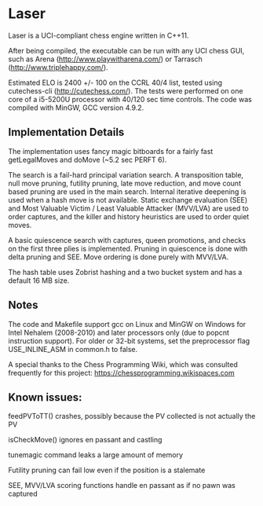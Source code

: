 # Laser
Laser is a UCI-compliant chess engine written in C++11.

After being compiled, the executable can be run with any UCI chess GUI, such as Arena (http://www.playwitharena.com/) or Tarrasch (http://www.triplehappy.com/).

Estimated ELO is 2400 +/- 100 on the CCRL 40/4 list, tested using cutechess-cli (http://cutechess.com/). The tests were performed on one core of a i5-5200U processor with 40/120 sec time controls. The code was compiled with MinGW, GCC version 4.9.2.


## Implementation Details
The implementation uses fancy magic bitboards for a fairly fast getLegalMoves and doMove (~5.2 sec PERFT 6).

The search is a fail-hard principal variation search. A transposition table, null move pruning, futility pruning, late move reduction, and move count based pruning are used in the main search. Internal iterative deepening is used when a hash move is not available. Static exchange evaluation (SEE) and Most Valuable Victim / Least Valuable Attacker (MVV/LVA) are used to order captures, and the killer and history heuristics are used to order quiet moves.

A basic quiescence search with captures, queen promotions, and checks on the first three plies is implemented. Pruning in quiescence is done with delta pruning and SEE. Move ordering is done purely with MVV/LVA.

The hash table uses Zobrist hashing and a two bucket system and has a default 16 MB size.


## Notes
The code and Makefile support gcc on Linux and MinGW on Windows for Intel Nehalem (2008-2010) and later processors only (due to popcnt instruction support). For older or 32-bit systems, set the preprocessor flag USE_INLINE_ASM in common.h to false.


A special thanks to the Chess Programming Wiki, which was consulted frequently for this project: https://chessprogramming.wikispaces.com


## Known issues:

feedPVToTT() crashes, possibly because the PV collected is not actually the PV

isCheckMove() ignores en passant and castling

tunemagic command leaks a large amount of memory

Futility pruning can fail low even if the position is a stalemate

SEE, MVV/LVA scoring functions handle en passant as if no pawn was captured